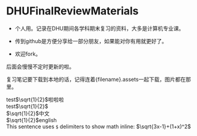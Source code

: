 # DHUFinalReviewMaterials

- 个人用。记录在DHU期间各学科期末复习的资料，大多是计算机专业课。

- 传到github是方便分享给一部分朋友，如果能对你有用就更好了。
- 欢迎fork。

后面会慢慢不定时更新的啦。

复习笔记要下载到本地的话，记得连着{filename}.assets一起下载，图片都在那里。

test$\sqrt{1}{2}$啦啦啦  
test$\sqrt{1}{2}$  
$\sqrt{1}{2}$中文  
$\sqrt{1}{2}$english  
This sentence uses `$` delimiters to show math inline:  $\sqrt{3x-1}+(1+x)^2$  

